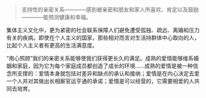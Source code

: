 > 支持性的亲密关系————感到被亲密和朋友和家人所喜欢、肯定以及鼓励————能预测健康和幸福。

集体主义文化中，更为紧密的社会联系保障人们避免遭受孤独、疏远、离婚和压力有关的疾病。即使在个人主义的国家，那些相对而言对生活持群体中心取向的人，比起个人主义者有更高的生活满意度。

“用心照顾”我们的亲密关系能够使我们获得更长久的满足。成熟的爱情能够维系婚姻和家庭，因为它为每个家庭成员都创造了成长的环境……成熟的爱情是被一种信念所支撑的：爱情本身就包括对差异和缺点的承认和接纳；爱情是在内心决定去爱一个人并对其做出长相厮官运亨通的承诺；爱情是可以经营的，它需要相爱的人共同去培育。

